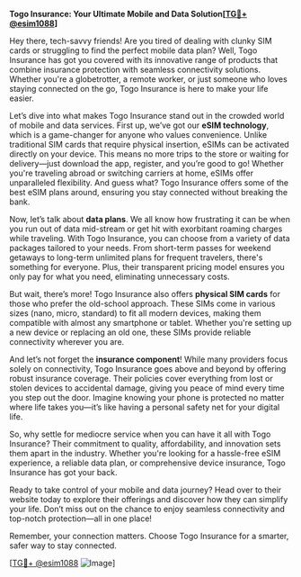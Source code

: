 **Togo Insurance: Your Ultimate Mobile and Data Solution[[TG💪+ @esim1088](https://t.me/s/esim1088)]**

Hey there, tech-savvy friends! Are you tired of dealing with clunky SIM cards or struggling to find the perfect mobile data plan? Well, Togo Insurance has got you covered with its innovative range of products that combine insurance protection with seamless connectivity solutions. Whether you're a globetrotter, a remote worker, or just someone who loves staying connected on the go, Togo Insurance is here to make your life easier.

Let’s dive into what makes Togo Insurance stand out in the crowded world of mobile and data services. First up, we’ve got our **eSIM technology**, which is a game-changer for anyone who values convenience. Unlike traditional SIM cards that require physical insertion, eSIMs can be activated directly on your device. This means no more trips to the store or waiting for delivery—just download the app, register, and you’re good to go! Whether you're traveling abroad or switching carriers at home, eSIMs offer unparalleled flexibility. And guess what? Togo Insurance offers some of the best eSIM plans around, ensuring you stay connected without breaking the bank.

Now, let’s talk about **data plans**. We all know how frustrating it can be when you run out of data mid-stream or get hit with exorbitant roaming charges while traveling. With Togo Insurance, you can choose from a variety of data packages tailored to your needs. From short-term passes for weekend getaways to long-term unlimited plans for frequent travelers, there's something for everyone. Plus, their transparent pricing model ensures you only pay for what you need, eliminating unnecessary costs.

But wait, there’s more! Togo Insurance also offers **physical SIM cards** for those who prefer the old-school approach. These SIMs come in various sizes (nano, micro, standard) to fit all modern devices, making them compatible with almost any smartphone or tablet. Whether you're setting up a new device or replacing an old one, these SIMs provide reliable connectivity wherever you are.

And let’s not forget the **insurance component**! While many providers focus solely on connectivity, Togo Insurance goes above and beyond by offering robust insurance coverage. Their policies cover everything from lost or stolen devices to accidental damage, giving you peace of mind every time you step out the door. Imagine knowing your phone is protected no matter where life takes you—it’s like having a personal safety net for your digital life.

So, why settle for mediocre service when you can have it all with Togo Insurance? Their commitment to quality, affordability, and innovation sets them apart in the industry. Whether you're looking for a hassle-free eSIM experience, a reliable data plan, or comprehensive device insurance, Togo Insurance has got your back.

Ready to take control of your mobile and data journey? Head over to their website today to explore their offerings and discover how they can simplify your life. Don’t miss out on the chance to enjoy seamless connectivity and top-notch protection—all in one place!

Remember, your connection matters. Choose Togo Insurance for a smarter, safer way to stay connected. 

[[TG💪+ @esim1088](https://t.me/s/esim1088) ![Image](https://i.postimg.cc/Y0z9fWf4/image.png)]